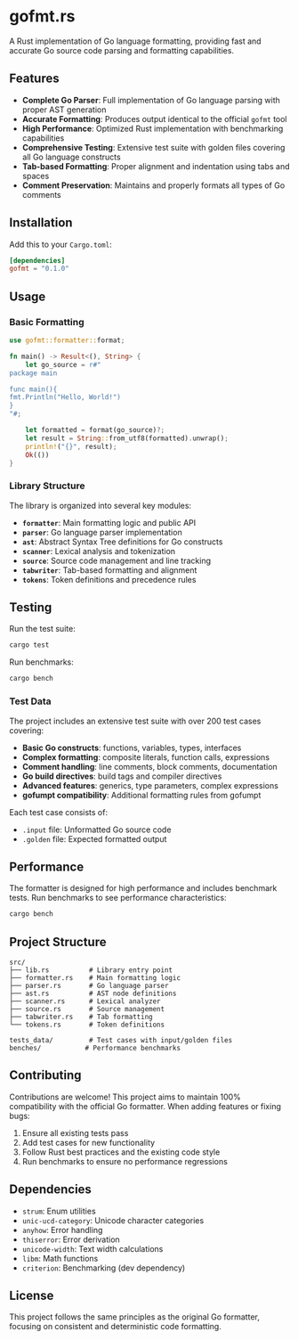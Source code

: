 # gofmt.rs

A Rust implementation of Go language formatting, providing fast and accurate Go source code parsing and formatting capabilities.

## Features

- **Complete Go Parser**: Full implementation of Go language parsing with proper AST generation
- **Accurate Formatting**: Produces output identical to the official `gofmt` tool
- **High Performance**: Optimized Rust implementation with benchmarking capabilities
- **Comprehensive Testing**: Extensive test suite with golden files covering all Go language constructs
- **Tab-based Formatting**: Proper alignment and indentation using tabs and spaces
- **Comment Preservation**: Maintains and properly formats all types of Go comments

## Installation

Add this to your `Cargo.toml`:

```toml
[dependencies]
gofmt = "0.1.0"
```

## Usage

### Basic Formatting

```rust
use gofmt::formatter::format;

fn main() -> Result<(), String> {
    let go_source = r#"
package main

func main(){
fmt.Println("Hello, World!")
}
"#;

    let formatted = format(go_source)?;
    let result = String::from_utf8(formatted).unwrap();
    println!("{}", result);
    Ok(())
}
```

### Library Structure

The library is organized into several key modules:

- **`formatter`**: Main formatting logic and public API
- **`parser`**: Go language parser implementation
- **`ast`**: Abstract Syntax Tree definitions for Go constructs
- **`scanner`**: Lexical analysis and tokenization
- **`source`**: Source code management and line tracking
- **`tabwriter`**: Tab-based formatting and alignment
- **`tokens`**: Token definitions and precedence rules

## Testing

Run the test suite:

```bash
cargo test
```

Run benchmarks:

```bash
cargo bench
```

### Test Data

The project includes an extensive test suite with over 200 test cases covering:

- **Basic Go constructs**: functions, variables, types, interfaces
- **Complex formatting**: composite literals, function calls, expressions
- **Comment handling**: line comments, block comments, documentation
- **Go build directives**: build tags and compiler directives
- **Advanced features**: generics, type parameters, complex expressions
- **gofumpt compatibility**: Additional formatting rules from gofumpt

Each test case consists of:
- `.input` file: Unformatted Go source code
- `.golden` file: Expected formatted output

## Performance

The formatter is designed for high performance and includes benchmark tests. Run benchmarks to see performance characteristics:

```bash
cargo bench
```

## Project Structure

```
src/
├── lib.rs          # Library entry point
├── formatter.rs    # Main formatting logic
├── parser.rs       # Go language parser
├── ast.rs          # AST node definitions
├── scanner.rs      # Lexical analyzer
├── source.rs       # Source management
├── tabwriter.rs    # Tab formatting
└── tokens.rs       # Token definitions

tests_data/         # Test cases with input/golden files
benches/           # Performance benchmarks
```

## Contributing

Contributions are welcome! This project aims to maintain 100% compatibility with the official Go formatter. When adding features or fixing bugs:

1. Ensure all existing tests pass
2. Add test cases for new functionality
3. Follow Rust best practices and the existing code style
4. Run benchmarks to ensure no performance regressions

## Dependencies

- `strum`: Enum utilities
- `unic-ucd-category`: Unicode character categories
- `anyhow`: Error handling
- `thiserror`: Error derivation
- `unicode-width`: Text width calculations
- `libm`: Math functions
- `criterion`: Benchmarking (dev dependency)

## License

This project follows the same principles as the original Go formatter, focusing on consistent and deterministic code formatting.